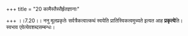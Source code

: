 +++
title = "20 कामैस्तैस्तैर्हृतज्ञानाः"

+++
।।7.20।। ननु मूलप्रकृतेः सर्वत्रैकत्वात्कथं स्वयेति प्रातिस्विकत्वमुच्यते
इत्यत आह **प्रकृत्ये**ति। स्वभाव एवेत्येवशब्दसम्बन्धः।
